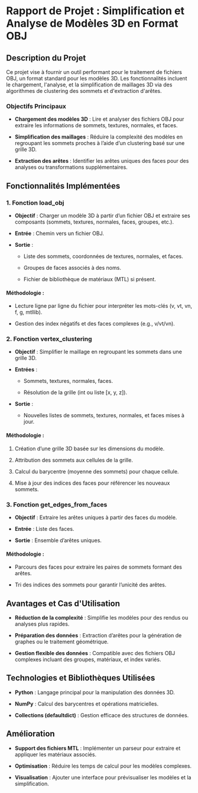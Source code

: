 Rapport de Projet : Simplification et Analyse de Modèles 3D en Format OBJ
=========================================================================

Description du Projet
---------------------

Ce projet vise à fournir un outil performant pour le traitement de fichiers OBJ, un format standard pour les modèles 3D. Les fonctionnalités incluent le chargement, l'analyse, et la simplification de maillages 3D via des algorithmes de clustering des sommets et d'extraction d'arêtes.

### Objectifs Principaux

*   **Chargement des modèles 3D** : Lire et analyser des fichiers OBJ pour extraire les informations de sommets, textures, normales, et faces.
    
*   **Simplification des maillages** : Réduire la complexité des modèles en regroupant les sommets proches à l’aide d’un clustering basé sur une grille 3D.
    
*   **Extraction des arêtes** : Identifier les arêtes uniques des faces pour des analyses ou transformations supplémentaires.
    

Fonctionnalités Implémentées
----------------------------

### 1\. **Fonction load\_obj**

*   **Objectif** : Charger un modèle 3D à partir d’un fichier OBJ et extraire ses composants (sommets, textures, normales, faces, groupes, etc.).
    
*   **Entrée** : Chemin vers un fichier OBJ.
    
*   **Sortie** :
    
    *   Liste des sommets, coordonnées de textures, normales, et faces.
        
    *   Groupes de faces associés à des noms.
        
    *   Fichier de bibliothèque de matériaux (MTL) si présent.
        

#### Méthodologie :

*   Lecture ligne par ligne du fichier pour interpréter les mots-clés (v, vt, vn, f, g, mtllib).
    
*   Gestion des index négatifs et des faces complexes (e.g., v/vt/vn).
    

### 2\. **Fonction vertex\_clustering**

*   **Objectif** : Simplifier le maillage en regroupant les sommets dans une grille 3D.
    
*   **Entrées** :
    
    *   Sommets, textures, normales, faces.
        
    *   Résolution de la grille (int ou liste \[x, y, z\]).
        
*   **Sortie** :
    
    *   Nouvelles listes de sommets, textures, normales, et faces mises à jour.
        

#### Méthodologie :

1.  Création d’une grille 3D basée sur les dimensions du modèle.
    
2.  Attribution des sommets aux cellules de la grille.
    
3.  Calcul du barycentre (moyenne des sommets) pour chaque cellule.
    
4.  Mise à jour des indices des faces pour référencer les nouveaux sommets.
    

### 3\. **Fonction get\_edges\_from\_faces**

*   **Objectif** : Extraire les arêtes uniques à partir des faces du modèle.
    
*   **Entrée** : Liste des faces.
    
*   **Sortie** : Ensemble d’arêtes uniques.
    

#### Méthodologie :

*   Parcours des faces pour extraire les paires de sommets formant des arêtes.
    
*   Tri des indices des sommets pour garantir l’unicité des arêtes.
    

Avantages et Cas d'Utilisation
------------------------------

*   **Réduction de la complexité** : Simplifie les modèles pour des rendus ou analyses plus rapides.
    
*   **Préparation des données** : Extraction d’arêtes pour la génération de graphes ou le traitement géométrique.
    
*   **Gestion flexible des données** : Compatible avec des fichiers OBJ complexes incluant des groupes, matériaux, et index variés.
    

Technologies et Bibliothèques Utilisées
---------------------------------------

*   **Python** : Langage principal pour la manipulation des données 3D.
    
*   **NumPy** : Calcul des barycentres et opérations matricielles.
    
*   **Collections (defaultdict)** : Gestion efficace des structures de données.
    

Amélioration
---------------------------

*   **Support des fichiers MTL** : Implémenter un parseur pour extraire et appliquer les matériaux associés.
    
*   **Optimisation** : Réduire les temps de calcul pour les modèles complexes.
    
*   **Visualisation** : Ajouter une interface pour prévisualiser les modèles et la simplification.
    
    
